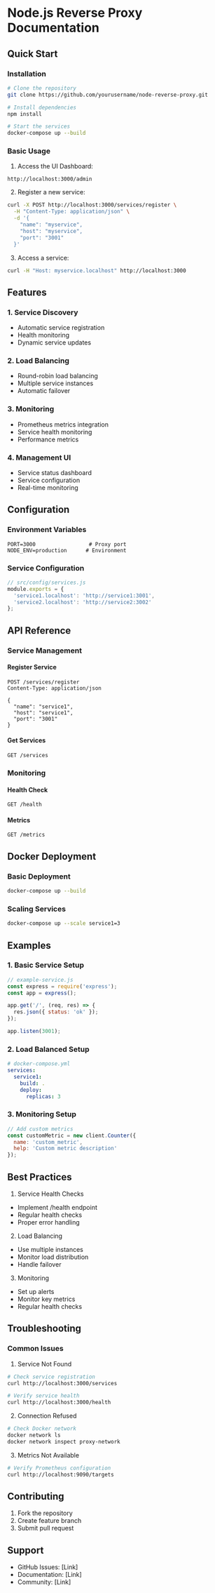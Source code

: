 # Node.js Reverse Proxy Documentation

## Quick Start

### Installation

```bash
# Clone the repository
git clone https://github.com/yourusername/node-reverse-proxy.git

# Install dependencies
npm install

# Start the services
docker-compose up --build
```

### Basic Usage

1. Access the UI Dashboard:
```
http://localhost:3000/admin
```

2. Register a new service:
```bash
curl -X POST http://localhost:3000/services/register \
  -H "Content-Type: application/json" \
  -d '{
    "name": "myservice",
    "host": "myservice",
    "port": "3001"
  }'
```

3. Access a service:
```bash
curl -H "Host: myservice.localhost" http://localhost:3000
```

## Features

### 1. Service Discovery
- Automatic service registration
- Health monitoring
- Dynamic service updates

### 2. Load Balancing
- Round-robin load balancing
- Multiple service instances
- Automatic failover

### 3. Monitoring
- Prometheus metrics integration
- Service health monitoring
- Performance metrics

### 4. Management UI
- Service status dashboard
- Service configuration
- Real-time monitoring

## Configuration

### Environment Variables
```env
PORT=3000                 # Proxy port
NODE_ENV=production      # Environment
```

### Service Configuration
```javascript
// src/config/services.js
module.exports = {
  'service1.localhost': 'http://service1:3001',
  'service2.localhost': 'http://service2:3002'
};
```

## API Reference

### Service Management

#### Register Service
```http
POST /services/register
Content-Type: application/json

{
  "name": "service1",
  "host": "service1",
  "port": "3001"
}
```

#### Get Services
```http
GET /services
```

### Monitoring

#### Health Check
```http
GET /health
```

#### Metrics
```http
GET /metrics
```

## Docker Deployment

### Basic Deployment
```bash
docker-compose up --build
```

### Scaling Services
```bash
docker-compose up --scale service1=3
```

## Examples

### 1. Basic Service Setup

```javascript
// example-service.js
const express = require('express');
const app = express();

app.get('/', (req, res) => {
  res.json({ status: 'ok' });
});

app.listen(3001);
```

### 2. Load Balanced Setup

```yaml
# docker-compose.yml
services:
  service1:
    build: .
    deploy:
      replicas: 3
```

### 3. Monitoring Setup

```javascript
// Add custom metrics
const customMetric = new client.Counter({
  name: 'custom_metric',
  help: 'Custom metric description'
});
```

## Best Practices

1. Service Health Checks
- Implement /health endpoint
- Regular health checks
- Proper error handling

2. Load Balancing
- Use multiple instances
- Monitor load distribution
- Handle failover

3. Monitoring
- Set up alerts
- Monitor key metrics
- Regular health checks

## Troubleshooting

### Common Issues

1. Service Not Found
```bash
# Check service registration
curl http://localhost:3000/services

# Verify service health
curl http://localhost:3000/health
```

2. Connection Refused
```bash
# Check Docker network
docker network ls
docker network inspect proxy-network
```

3. Metrics Not Available
```bash
# Verify Prometheus configuration
curl http://localhost:9090/targets
```

## Contributing

1. Fork the repository
2. Create feature branch
3. Submit pull request

## Support

- GitHub Issues: [Link]
- Documentation: [Link]
- Community: [Link]